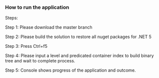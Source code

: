 <h3>How to run the application</h4>
Steps:

Step 1: Please download the master branch

Step 2: Please build the solution to restore all nuget packages for .NET 5

Step 3: Press Ctrl+f5

Step 4: Please input a level and predicated container index to build binary tree and wait to complete process.

Step 5: Console shows progress of the application and outcome.


